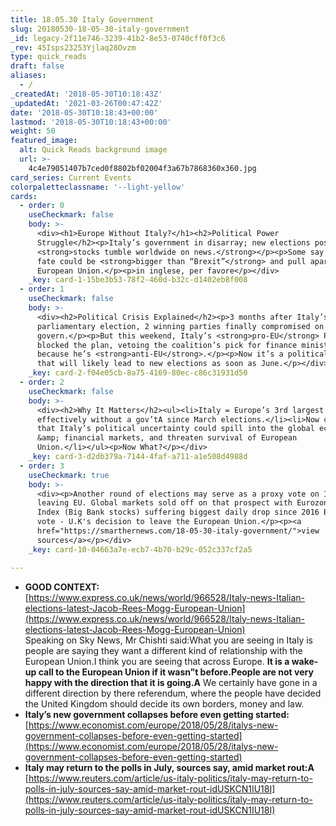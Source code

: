 ```yaml
---
title: 18.05.30 Italy Government
slug: 20180530-18-05-30-italy-government
_id: legacy-2f11e746-3239-41b2-8e53-0740cff0f3c6
_rev: 45Isps23253Yjlaq28Ovzm
type: quick_reads
draft: false
aliases:
  - /
_createdAt: '2018-05-30T10:18:43Z'
_updatedAt: '2021-03-26T00:47:42Z'
date: '2018-05-30T10:18:43+00:00'
lastmod: '2018-05-30T10:18:43+00:00'
weight: 50
featured_image:
  alt: Quick Reads background image
  url: >-
    4c4e79051407b7ced0f8802bf02004f3a67b7868360x360.jpg
card_series: Current Events
colorpaletteclassname: '--light-yellow'
cards:
  - order: 0
    useCheckmark: false
    body: >-
      <div><h1>Europe Without Italy?</h1><h2>Political Power
      Struggle</h2><p>Italy’s government in disarray; new elections possible;
      <strong>stocks tumble worldwide on news.</strong></p><p>Some say Italy’s
      fate could be <strong>bigger than “Brexit”</strong> and pull apart the
      European Union.</p><p>in inglese, per favore</p></div>
    _key: card-1-15be3b53-78f2-460d-b32c-d1402eb8f008
  - order: 1
    useCheckmark: false
    body: >-
      <div><h2>Political Crisis Explained</h2><p>3 months after Italy’s
      parliamentary election, 2 winning parties finally compromised on a plan to
      govern.</p><p>But this weekend, Italy’s <strong>pro-EU</strong> Pres.
      blocked the plan, vetoing the coalition’s pick for finance minister
      because he’s <strong>anti-EU</strong>.</p><p>Now it’s a political standoff
      that will likely lead to new elections as soon as June.</p></div>
    _key: card-2-f04e05cb-8a75-4169-80ec-c86c31931d50
  - order: 2
    useCheckmark: false
    body: >-
      <div><h2>Why It Matters</h2><ul><li>Italy = Europe’s 3rd largest economy,
      effectively without a gov’tA since March elections.</li><li>Now concerns
      that Italy’s political uncertainty could spill into the global economy
      &amp; financial markets, and threaten survival of European
      Union.</li></ul><p>Now What?</p></div>
    _key: card-3-d2db379a-7144-4faf-a711-a1e508d4988d
  - order: 3
    useCheckmark: true
    body: >-
      <div><p>Another round of elections may serve as a proxy vote on Italy
      leaving EU. Global markets sold off on that prospect with Eurozone Bank
      Index (Big Bank stocks) suffering biggest daily drop since 2016 Brexit
      vote - U.K's decision to leave the European Union.</p><p><a
      href="https://smarthernews.com/18-05-30-italy-government/">view
      sources</a></p></div>
    _key: card-10-04663a7e-ecb7-4b70-b29c-052c337cf2a5

---
```

* **GOOD CONTEXT:** [https://www.express.co.uk/news/world/966528/Italy-news-Italian-elections-latest-Jacob-Rees-Mogg-European-Union](https://www.express.co.uk/news/world/966528/Italy-news-Italian-elections-latest-Jacob-Rees-Mogg-European-Union)  
Speaking on Sky News, Mr Chishti said:What you are seeing in Italy is people are saying they want a different kind of relationship with the European Union.I think you are seeing that across Europe. **It is a wake-up call to the European Union if it wasn”t before.People are not very happy with the direction that it is going.A** We certainly have gone in a different direction by there referendum, where the people have decided the United Kingdom should decide its own borders, money and law.
* **Italy’s new government collapses before even getting started:**  
[https://www.economist.com/europe/2018/05/28/italys-new-government-collapses-before-even-getting-started](https://www.economist.com/europe/2018/05/28/italys-new-government-collapses-before-even-getting-started)
* **Italy may return to the polls in July, sources say, amid market rout:A**  
[https://www.reuters.com/article/us-italy-politics/italy-may-return-to-polls-in-july-sources-say-amid-market-rout-idUSKCN1IU18I](https://www.reuters.com/article/us-italy-politics/italy-may-return-to-polls-in-july-sources-say-amid-market-rout-idUSKCN1IU18I)